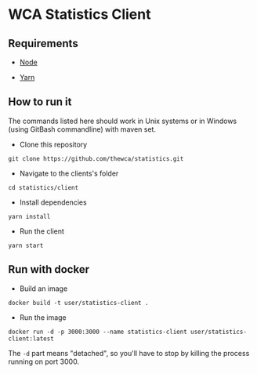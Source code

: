# WCA Statistics Client

## Requirements

- [Node](https://nodejs.org/)

- [Yarn](https://classic.yarnpkg.com/en/docs/install)

## How to run it

The commands listed here should work in Unix systems or in Windows (using GitBash commandline) with maven set.

- Clone this repository

`git clone https://github.com/thewca/statistics.git`

- Navigate to the clients's folder

`cd statistics/client`

- Install dependencies

`yarn install`

- Run the client

`yarn start`

## Run with docker

- Build an image

`docker build -t user/statistics-client .`

- Run the image

`docker run -d -p 3000:3000 --name statistics-client user/statistics-client:latest`

The `-d` part means "detached", so you'll have to stop by killing the process running on port 3000.
